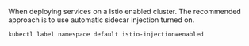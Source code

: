 When deploying services on a Istio enabled cluster.
The recommended approach is to use automatic sidecar injection turned on.

`kubectl label namespace default istio-injection=enabled`
